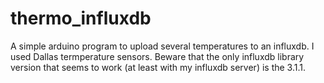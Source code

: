 # thermo_influxdb
A simple arduino program to upload several temperatures to an influxdb.
I used Dallas termperature sensors.
Beware that the only influxdb library version that seems to work (at least with my influxdb server) is the 3.1.1.

